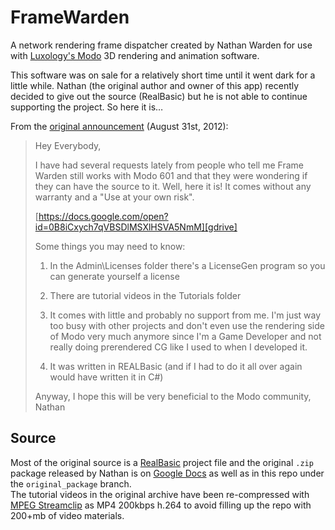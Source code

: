 FrameWarden
===========

A network rendering frame dispatcher created by Nathan Warden for use with [Luxology's Modo][lux] 3D rendering and animation software.

This software was on sale for a relatively short time until it went dark for a little while. Nathan (the original author and owner of this app) recently decided to give out the source (RealBasic) but he is not able to continue supporting the project. So here it is…

From the [original announcement][luxforum] (August 31st, 2012):

> Hey Everybody,
>
> I have had several requests lately from people who tell me Frame Warden still works with Modo 601 and that they were wondering if they can have the source to it. Well, here it is! It comes without any warranty and a "Use at your own risk".
>
> [https://docs.google.com/open?id=0B8iCxych7qVBSDlMSXlHSVA5NmM][gdrive]
> 
> Some things you may need to know:
> 
> 1. In the Admin\Licenses folder there's a LicenseGen program so you can generate yourself a license
> 
> 2. There are tutorial videos in the Tutorials folder
> 
> 3. It comes with little and probably no support from me. I'm just way too busy with other projects and don't even use the rendering side of Modo very much anymore since I'm a Game Developer and not really doing prerendered CG like I used to when I developed it.
> 
> 4. It was written in REALBasic (and if I had to do it all over again would have written it in C#)
> 
> Anyway, I hope this will be very beneficial to the Modo community,  
> Nathan

## Source

Most of the original source is a [RealBasic][rbp] project file and the original `.zip` package released by Nathan is on [Google Docs][gdrive] as well as in this repo under the `original_package` branch.  
The tutorial videos in the original archive have been re-compressed with [MPEG Streamclip][mpeg] as MP4 200kbps h.264 to avoid filling up the repo with 200+mb of video materials.

[mpeg]: http://www.squared5.com/
[lux]: http://luxology.com/
[gdrive]: https://docs.google.com/open?id=0B8iCxych7qVBSDlMSXlHSVA5NmM
[rbp]: http://realsoftware.com/realstudio/
[luxforum]: http://forums.luxology.com/topic.aspx?f=32&t=69610&page=0#624993